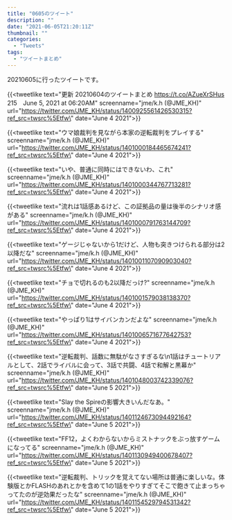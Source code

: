 ```yaml
---
title: "0605のツイート"
description: ""
date: "2021-06-05T21:20:11Z"
thumbnail: ""
categories:
  - "Tweets"
tags:
  - "ツイートまとめ"
---
```

20210605に行ったツイートです。
<!--more-->
{{<tweetlike text=\"更新 20210604のツイートまとめ https://t.co/AZueXrSHus 215　June 5, 2021 at 06:20AM\" screenname=\"jme/k.h (@JME_KH)\" url=\"https://twitter.com/JME_KH/status/1400925561426530315?ref_src=twsrc%5Etfw\" date=\"June 4 2021\">}}

{{<tweetlike text=\"ウマ娘裁判を見ながら本家の逆転裁判をプレイする\" screenname=\"jme/k.h (@JME_KH)\" url=\"https://twitter.com/JME_KH/status/1401000184465674241?ref_src=twsrc%5Etfw\" date=\"June 4 2021\">}}

{{<tweetlike text=\"いや、普通に同時にはできないわ、これ\" screenname=\"jme/k.h (@JME_KH)\" url=\"https://twitter.com/JME_KH/status/1401000344767713281?ref_src=twsrc%5Etfw\" date=\"June 4 2021\">}}

{{<tweetlike text=\"流れは1話感あるけど、この証拠品の量は後半のシナリオ感がある\" screenname=\"jme/k.h (@JME_KH)\" url=\"https://twitter.com/JME_KH/status/1401000791763144709?ref_src=twsrc%5Etfw\" date=\"June 4 2021\">}}

{{<tweetlike text=\"ゲージじゃないから1だけど、人物も突きつけられる部分は2以降だな\" screenname=\"jme/k.h (@JME_KH)\" url=\"https://twitter.com/JME_KH/status/1401001107090903040?ref_src=twsrc%5Etfw\" date=\"June 4 2021\">}}

{{<tweetlike text=\"チョで切れるのも2以降だっけ?\" screenname=\"jme/k.h (@JME_KH)\" url=\"https://twitter.com/JME_KH/status/1401001579038138370?ref_src=twsrc%5Etfw\" date=\"June 4 2021\">}}

{{<tweetlike text=\"やっぱり1はサイバンカンだよな\" screenname=\"jme/k.h (@JME_KH)\" url=\"https://twitter.com/JME_KH/status/1401006571677642753?ref_src=twsrc%5Etfw\" date=\"June 4 2021\">}}

{{<tweetlike text=\"逆転裁判、話数に無駄がなさすぎるな\n1話はチュートリアルとして、2話でライバルに会って、3話で共闘、4話で和解と黒幕か\" screenname=\"jme/k.h (@JME_KH)\" url=\"https://twitter.com/JME_KH/status/1401048003742339076?ref_src=twsrc%5Etfw\" date=\"June 5 2021\">}}

{{<tweetlike text=\"Slay the Spireの影響大きいんだなあ。\" screenname=\"jme/k.h (@JME_KH)\" url=\"https://twitter.com/JME_KH/status/1401124673094492164?ref_src=twsrc%5Etfw\" date=\"June 5 2021\">}}

{{<tweetlike text=\"FF12，よくわからないからミストナックをぶっ放すゲームになってる\" screenname=\"jme/k.h (@JME_KH)\" url=\"https://twitter.com/JME_KH/status/1401130949400678407?ref_src=twsrc%5Etfw\" date=\"June 5 2021\">}}

{{<tweetlike text=\"逆転裁判、トリックを覚えてない場所は普通に楽しいな。体験版とかFLASHのあれとかを含めて1の1話をやりすぎてそこで飽きて止まっちゃってたのが逆効果だったな\" screenname=\"jme/k.h (@JME_KH)\" url=\"https://twitter.com/JME_KH/status/1401154529794531342?ref_src=twsrc%5Etfw\" date=\"June 5 2021\">}}

